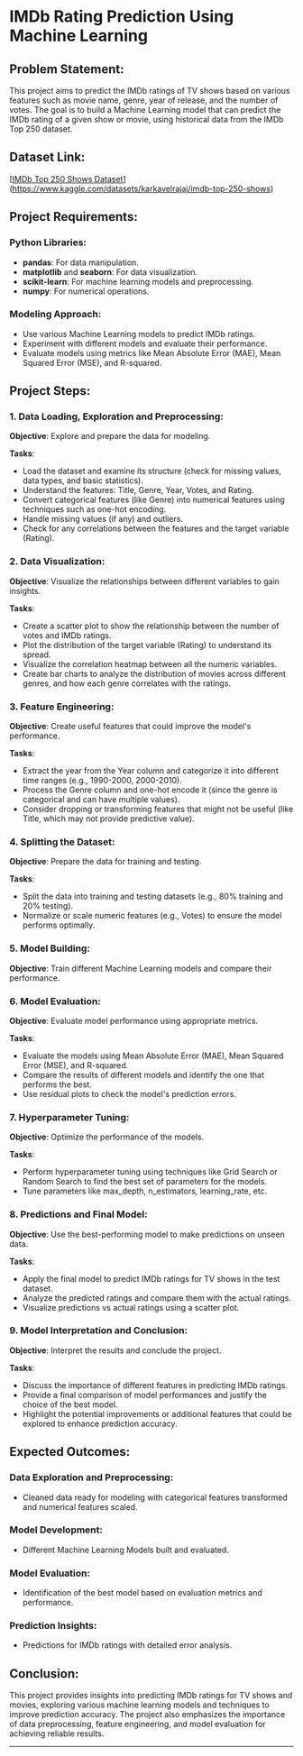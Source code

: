 # IMDb Rating Prediction Using Machine Learning

## Problem Statement:
This project aims to predict the IMDb ratings of TV shows based on various features such as movie name, genre, year of release, and the number of votes. The goal is to build a Machine Learning model that can predict the IMDb rating of a given show or movie, using historical data from the IMDb Top 250 dataset.

## Dataset Link:
[[IMDb Top 250 Shows Dataset](link_to_dataset)](https://www.kaggle.com/datasets/karkavelrajaj/imdb-top-250-shows)

## Project Requirements:
### Python Libraries:
- **pandas**: For data manipulation.
- **matplotlib** and **seaborn**: For data visualization.
- **scikit-learn**: For machine learning models and preprocessing.
- **numpy**: For numerical operations.

### Modeling Approach:
- Use various Machine Learning models to predict IMDb ratings.
- Experiment with different models and evaluate their performance.
- Evaluate models using metrics like Mean Absolute Error (MAE), Mean Squared Error (MSE), and R-squared.

## Project Steps:

### 1. Data Loading, Exploration and Preprocessing:
**Objective**: Explore and prepare the data for modeling.

**Tasks**:
- Load the dataset and examine its structure (check for missing values, data types, and basic statistics).
- Understand the features: Title, Genre, Year, Votes, and Rating.
- Convert categorical features (like Genre) into numerical features using techniques such as one-hot encoding.
- Handle missing values (if any) and outliers.
- Check for any correlations between the features and the target variable (Rating).

### 2. Data Visualization:
**Objective**: Visualize the relationships between different variables to gain insights.

**Tasks**:
- Create a scatter plot to show the relationship between the number of votes and IMDb ratings.
- Plot the distribution of the target variable (Rating) to understand its spread.
- Visualize the correlation heatmap between all the numeric variables.
- Create bar charts to analyze the distribution of movies across different genres, and how each genre correlates with the ratings.

### 3. Feature Engineering:
**Objective**: Create useful features that could improve the model's performance.

**Tasks**:
- Extract the year from the Year column and categorize it into different time ranges (e.g., 1990-2000, 2000-2010).
- Process the Genre column and one-hot encode it (since the genre is categorical and can have multiple values).
- Consider dropping or transforming features that might not be useful (like Title, which may not provide predictive value).

### 4. Splitting the Dataset:
**Objective**: Prepare the data for training and testing.

**Tasks**:
- Split the data into training and testing datasets (e.g., 80% training and 20% testing).
- Normalize or scale numeric features (e.g., Votes) to ensure the model performs optimally.

### 5. Model Building:
**Objective**: Train different Machine Learning models and compare their performance.

### 6. Model Evaluation:
**Objective**: Evaluate model performance using appropriate metrics.

**Tasks**:
- Evaluate the models using Mean Absolute Error (MAE), Mean Squared Error (MSE), and R-squared.
- Compare the results of different models and identify the one that performs the best.
- Use residual plots to check the model's prediction errors.

### 7. Hyperparameter Tuning:
**Objective**: Optimize the performance of the models.

**Tasks**:
- Perform hyperparameter tuning using techniques like Grid Search or Random Search to find the best set of parameters for the models.
- Tune parameters like max_depth, n_estimators, learning_rate, etc.

### 8. Predictions and Final Model:
**Objective**: Use the best-performing model to make predictions on unseen data.

**Tasks**:
- Apply the final model to predict IMDb ratings for TV shows in the test dataset.
- Analyze the predicted ratings and compare them with the actual ratings.
- Visualize predictions vs actual ratings using a scatter plot.

### 9. Model Interpretation and Conclusion:
**Objective**: Interpret the results and conclude the project.

**Tasks**:
- Discuss the importance of different features in predicting IMDb ratings.
- Provide a final comparison of model performances and justify the choice of the best model.
- Highlight the potential improvements or additional features that could be explored to enhance prediction accuracy.

## Expected Outcomes:

### Data Exploration and Preprocessing:
- Cleaned data ready for modeling with categorical features transformed and numerical features scaled.

### Model Development:
- Different Machine Learning Models built and evaluated.

### Model Evaluation:
- Identification of the best model based on evaluation metrics and performance.

### Prediction Insights:
- Predictions for IMDb ratings with detailed error analysis.

## Conclusion:
This project provides insights into predicting IMDb ratings for TV shows and movies, exploring various machine learning models and techniques to improve prediction accuracy. The project also emphasizes the importance of data preprocessing, feature engineering, and model evaluation for achieving reliable results.

---

